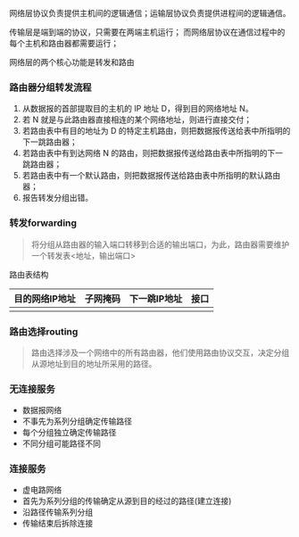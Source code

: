 网络层协议负责提供主机间的逻辑通信；运输层协议负责提供进程间的逻辑通信。

传输层是端到端的协议，只需要在两端主机运行；
而网络层协议在通信过程中的每个主机和路由器都需要运行；

网络层的两个核心功能是转发和路由

### 路由器分组转发流程

1. 从数据报的首部提取目的主机的 IP 地址 D，得到目的网络地址 N。
2. 若 N 就是与此路由器直接相连的某个网络地址，则进行直接交付；
3. 若路由表中有目的地址为 D 的特定主机路由，则把数据报传送给表中所指明的下一跳路由器；
4. 若路由表中有到达网络 N 的路由，则把数据报传送给路由表中所指明的下一跳路由器；
5. 若路由表中有一个默认路由，则把数据报传送给路由表中所指明的默认路由器；
6. 报告转发分组出错。

### 转发forwarding

> 将分组从路由器的输入端口转移到合适的输出端口，为此，路由器需要维护一个转发表\<地址，输出端口>
>

路由表结构

| 目的网络IP地址 | 子网掩码 | 下一跳IP地址 | 接口 |
| -------------- | -------- | ------------ | ---- |
|                |          |              |      |

### 路由选择routing

> 路由选择涉及一个网络中的所有路由器，他们使用路由协议交互，决定分组从源地址到目的地址所采用的路径。
>

### 无连接服务

* 数据报网络
* 不事先为系列分组确定传输路径
* 每个分组独立确定传输路径
* 不同分组可能路径不同

### 连接服务

- 虚电路网络
- 首先为系列分组的传输确定从源到目的经过的路径(建立连接)
- 沿路径传输系列分组
- 传输结束后拆除连接